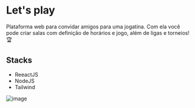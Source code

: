 # Let's play

Plataforma web para convidar amigos para uma jogatina. Com ela você pode criar salas com definição de horários e jogo, além de ligas e torneios! 🏆

## Stacks

- ReeactJS
- NodeJS
- Tailwind

![image](https://github.com/matheusces/lets-play/assets/52057929/003440bc-6214-4687-a6a0-d654fb333134)
